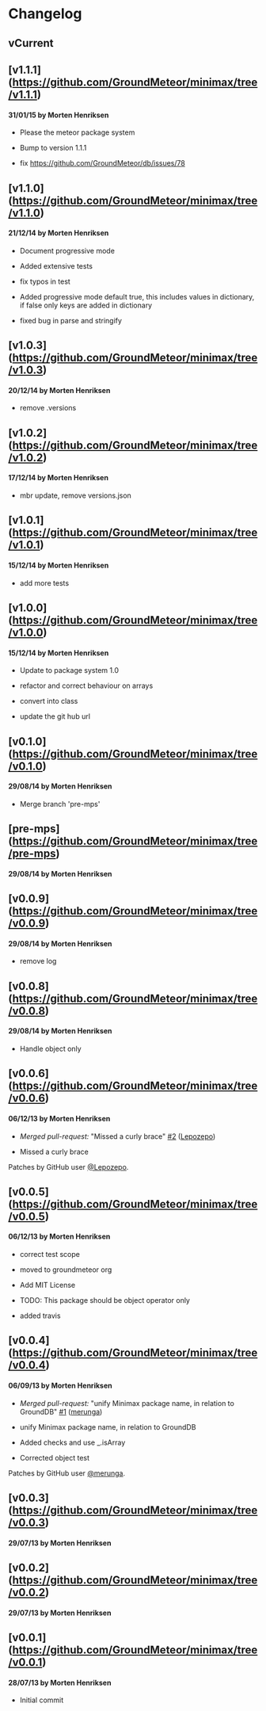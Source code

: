 # Changelog

## vCurrent
## [v1.1.1] (https://github.com/GroundMeteor/minimax/tree/v1.1.1)
#### 31/01/15 by Morten Henriksen
- Please the meteor package system

- Bump to version 1.1.1

- fix https://github.com/GroundMeteor/db/issues/78

## [v1.1.0] (https://github.com/GroundMeteor/minimax/tree/v1.1.0)
#### 21/12/14 by Morten Henriksen
- Document progressive mode

- Added extensive tests

- fix typos in test

- Added progressive mode default true, this includes values in dictionary, if false only keys are added in dictionary

- fixed bug in parse and stringify

## [v1.0.3] (https://github.com/GroundMeteor/minimax/tree/v1.0.3)
#### 20/12/14 by Morten Henriksen
- remove .versions

## [v1.0.2] (https://github.com/GroundMeteor/minimax/tree/v1.0.2)
#### 17/12/14 by Morten Henriksen
- mbr update, remove versions.json

## [v1.0.1] (https://github.com/GroundMeteor/minimax/tree/v1.0.1)
#### 15/12/14 by Morten Henriksen
- add more tests

## [v1.0.0] (https://github.com/GroundMeteor/minimax/tree/v1.0.0)
#### 15/12/14 by Morten Henriksen
- Update to package system 1.0

- refactor and correct behaviour on arrays

- convert into class

- update the git hub url

## [v0.1.0] (https://github.com/GroundMeteor/minimax/tree/v0.1.0)
#### 29/08/14 by Morten Henriksen
- Merge branch 'pre-mps'

## [pre-mps] (https://github.com/GroundMeteor/minimax/tree/pre-mps)
#### 29/08/14 by Morten Henriksen
## [v0.0.9] (https://github.com/GroundMeteor/minimax/tree/v0.0.9)
#### 29/08/14 by Morten Henriksen
- remove log

## [v0.0.8] (https://github.com/GroundMeteor/minimax/tree/v0.0.8)
#### 29/08/14 by Morten Henriksen
- Handle object only

## [v0.0.6] (https://github.com/GroundMeteor/minimax/tree/v0.0.6)
#### 06/12/13 by Morten Henriksen
- *Merged pull-request:* "Missed a curly brace" [#2](https://github.com/GroundMeteor/minimax/issues/2) ([Lepozepo](https://github.com/Lepozepo))

- Missed a curly brace

Patches by GitHub user [@Lepozepo](https://github.com/Lepozepo).

## [v0.0.5] (https://github.com/GroundMeteor/minimax/tree/v0.0.5)
#### 06/12/13 by Morten Henriksen
- correct test scope

- moved to groundmeteor org

- Add MIT License

- TODO: This package should be object operator only

- added travis

## [v0.0.4] (https://github.com/GroundMeteor/minimax/tree/v0.0.4)
#### 06/09/13 by Morten Henriksen
- *Merged pull-request:* "unify Minimax package name, in relation to GroundDB" [#1](https://github.com/GroundMeteor/minimax/issues/1) ([merunga](https://github.com/merunga))

- unify Minimax package name, in relation to GroundDB

- Added checks and use _.isArray

- Corrected object test

Patches by GitHub user [@merunga](https://github.com/merunga).

## [v0.0.3] (https://github.com/GroundMeteor/minimax/tree/v0.0.3)
#### 29/07/13 by Morten Henriksen
## [v0.0.2] (https://github.com/GroundMeteor/minimax/tree/v0.0.2)
#### 29/07/13 by Morten Henriksen
## [v0.0.1] (https://github.com/GroundMeteor/minimax/tree/v0.0.1)
#### 28/07/13 by Morten Henriksen
- Initial commit

